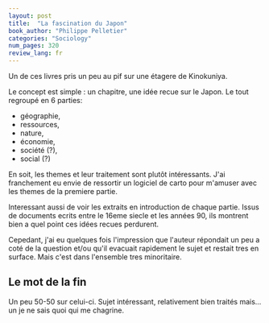 ```yaml
---
layout: post
title:  "La fascination du Japon"
book_author: "Philippe Pelletier"
categories: "Sociology"
num_pages: 320
review_lang: fr
---
```


Un de ces livres pris un peu au pif sur une étagere de Kinokuniya.

Le concept est simple : un chapitre, une idée recue sur le Japon. Le tout regroupé en 6 parties:

- géographie,
- ressources,
- nature,
- économie,
- société (?),
- social (?)

En soit, les themes et leur traitement sont plutôt intéressants. J'ai franchement eu envie de ressortir un logiciel de carto pour m'amuser avec les themes de la premiere partie.

Interessant aussi de voir les extraits en introduction de chaque partie. Issus de documents ecrits entre le 16eme siecle et les années 90, ils montrent bien a quel point ces idées recues perdurent.

Cepedant, j'ai eu quelques fois l'impression que l'auteur répondait un peu a coté de la question et/ou qu'il evacuait rapidement le sujet et restait tres en surface. Mais c'est dans l'ensemble tres minoritaire.

## Le mot de la fin

Un peu 50-50 sur celui-ci. Sujet intéressant, relativement bien traités mais... un je ne sais quoi qui me chagrine.